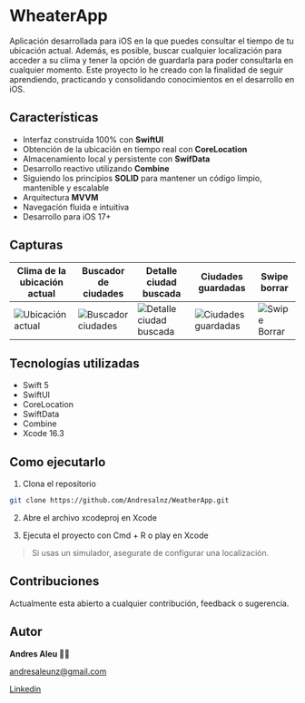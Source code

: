 # WheaterApp

Aplicación desarrollada para iOS en la que puedes consultar el tiempo de tu ubicación actual. Además, es posible, buscar cualquier localización para acceder a su clima y tener la opción de guardarla para poder consultarla en cualquier momento. Este proyecto lo he creado con la finalidad de seguir aprendiendo, practicando y consolidando conocimientos en el desarrollo en iOS.

## Características

- Interfaz construida 100% con **SwiftUI**
- Obtención de la ubicación en tiempo real con **CoreLocation**
- Almacenamiento local y persistente con **SwifData**
- Desarrollo reactivo utilizando **Combine**
- Siguiendo los principios **SOLID** para mantener un código limpio, mantenible y escalable
- Arquitectura **MVVM**
- Navegación fluida e intuitiva
- Desarrollo para iOS 17+

## Capturas
| Clima de la ubicación actual  | Buscador de ciudades | Detalle ciudad buscada| Ciudades guardadas |Swipe borrar |
| ----------- | ------------ | ------------ | ------------ | ------------ | 
| ![Ubicación actual](ScreenShots/Home.png) | ![Buscador ciudades](ScreenShots/ListSearchCities.png) | ![Detalle ciudad buscada](ScreenShots/CitySheet.png) | ![Ciudades guardadas](ScreenShots/SavedCities.png) | ![Swipe Borrar](ScreenShots/SwipeDelete.png)|

## Tecnologías utilizadas

- Swift 5
- SwiftUI
- CoreLocation
- SwiftData
- Combine
- Xcode 16.3

## Como ejecutarlo

1. Clona el repositorio

```bash script
git clone https://github.com/Andresalnz/WeatherApp.git
```
2. Abre el archivo xcodeproj en Xcode

3. Ejecuta el proyecto con Cmd + R o play en Xcode

> Si usas un simulador, asegurate de configurar una localización.
## Contribuciones

Actualmente esta abierto a cualquier contribución, feedback o sugerencia.

## Autor

**Andres Aleu ✌🏼**

andresaleunz@gmail.com 

[Linkedin](https://www.linkedin.com/in/andres-aleu/)
